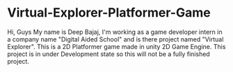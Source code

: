 # Virtual-Explorer-Platformer-Game
Hi, Guys My name is Deep Bajaj, I'm working as a game developer intern in a company name "Digital Aided School" and is there project named "Virtual Explorer".
This is a 2D Platformer game made in unity 2D Game Engine. This project is in under Development state so this will not be a fully finished project.
